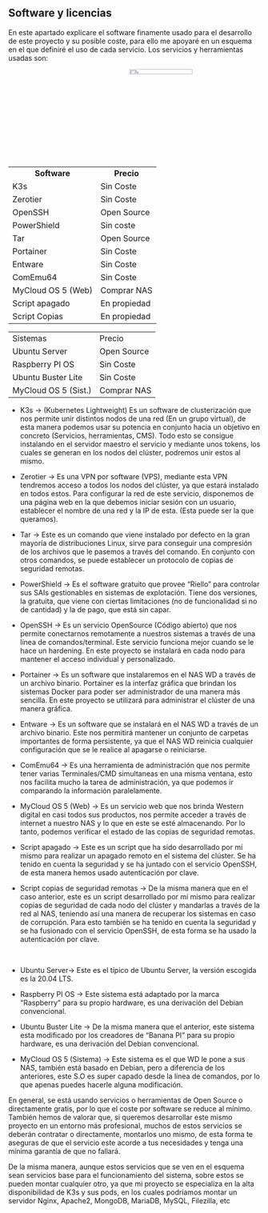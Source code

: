 ## Software y licencias

En este apartado explicare el software finamente usado para el desarrollo de este proyecto y su posible coste, para ello me apoyaré en un esquema en el que definiré el uso de cada servicio. 
Los servicios y herramientas usadas son:

<img src="/diagramas/Diagrama lógico del sistema y sus relaciones/Esquema-por-capas-realista v2 (Mayor Calidad).png" align="right" width=50% height=5% hspace=2% />

<table>
<tr> <td align="center"> <b> Software </b> </td> <td align="center"> <b> Precio </b> </td> </tr>
<tr> <td> K3s </td> <td> Sin Coste </td> </tr>
<tr> <td> Zerotier </td> <td> Sin Coste </td> </tr>
<tr> <td> OpenSSH </td> <td> Open Source </td> </tr>
<tr> <td> PowerShield </td> <td> Sin coste </td> </tr>
<tr> <td> Tar </td> <td> Open Source </td> </tr>
<tr> <td> Portainer </td> <td> Sin Coste </td> </tr>
<tr> <td> Entware </td> <td> Sin Coste </td> </tr>
<tr> <td> ComEmu64 </td> <td> Sin Coste </td> </tr>
<tr> <td> MyCloud OS 5 (Web) </td> <td> Comprar NAS </td> </tr>
<tr> <td> Script apagado </td> <td> En propiedad </td> </tr>
<tr> <td> Script Copias </td> <td> En propiedad </td> </tr>
</table>

<table>
<tr> <td> Sistemas </td> <td> Precio </td> </tr>
<tr> <td> Ubuntu Server </td> <td> Open Source </td> </tr>
<tr> <td> Raspberry PI OS </td> <td> Sin Coste </td> </tr>
<tr> <td> Ubuntu Buster Lite </td> <td> Sin Coste </td> </tr>
<tr> <td> MyCloud OS 5 (Sist.) </td> <td> Comprar NAS </td> </tr>
</table>

- K3s → (Kubernetes Lightweight) Es un software de clusterización que nos permite unir distintos nodos de una red (En un grupo virtual), de esta manera podemos usar su potencia en conjunto hacia un objetivo en concreto (Servicios, herramientas, CMS). Todo esto se consigue instalando en el servidor maestro el servicio y mediante unos tokens, los cuales se generan en los nodos del clúster, podremos unir estos al mismo.

- Zerotier → Es una VPN por software (VPS), mediante esta VPN tendremos acceso a todos los nodos del clúster, ya que estará instalado en todos estos. Para configurar la red de este servicio, disponemos de una página web en la que debemos iniciar sesión con un usuario, establecer el nombre de una red y la IP de esta. (Esta puede ser la que queramos).

- Tar → Este es un comando que viene instalado por defecto en la gran mayoría de distribuciones Linux, sirve para conseguir una compresión de los archivos que le pasemos a través del comando. En conjunto con otros comandos, se puede establecer un protocolo de copias de seguridad remotas.

- PowerShield → Es el software gratuito que provee “Riello” para controlar sus SAIs gestionables en sistemas de explotación. Tiene dos versiones, la gratuita, que viene con ciertas limitaciones (no de funcionalidad si no de cantidad) y la de pago, que está sin capar.

- OpenSSH → Es un servicio OpenSource (Código abierto) que nos permite conectarnos remotamente a nuestros sistemas a través de una línea de comandos/terminal. Este servicio funciona mejor cuando se le hace un hardening. En este proyecto se instalará en cada nodo para mantener el acceso individual y personalizado.

- Portainer → Es un software que instalaremos en el NAS WD a través de un archivo binario. Portainer es la interfaz gráfica que brindan los sistemas Docker para poder ser administrador de una manera más sencilla. En este proyecto se utilizará para administrar el clúster de una manera gráfica.

- Entware → Es un software que se instalará en el NAS WD a través de un archivo binario. Este nos permitirá mantener un conjunto de carpetas importantes de forma persistente, ya que el NAS WD reinicia cualquier configuración que se le realice al apagarse o reiniciarse.

- ComEmu64 → Es una herramienta de administración que nos permite tener varias Terminales/CMD simultaneas en una misma ventana, esto nos facilita mucho la tarea de administración, ya que podemos ir comparando la información paralelamente. 

- MyCloud OS 5 (Web) → Es un servicio web que nos brinda Western digital en casi todos sus productos, nos permite acceder a través de internet a nuestro NAS y lo que en este se esté almacenando. Por lo tanto, podemos verificar el estado de las copias de seguridad remotas.

- Script apagado → Este es un script que ha sido desarrollado por mí mismo para realizar un apagado remoto en el sistema del clúster. Se ha tenido en cuenta la seguridad y se ha juntado con el servicio OpenSSH, de esta manera hemos usado autenticación por clave.

- Script copias de seguridad remotas → De la misma manera que en el caso anterior, este es un script desarrollado por mí mismo para realizar copias de seguridad de cada nodo del clúster y mandarlas a través de la red al NAS, teniendo así una manera de recuperar los sistemas en caso de corrupción. Para esto también se ha tenido en cuenta la seguridad y se ha fusionado con el servicio OpenSSH, de esta forma se ha usado la autenticación por clave.

<br/>

- Ubuntu Server→ Este es el típico de Ubuntu Server, la versión escogida es la 20.04 LTS.

- Raspberry PI OS → Este sistema está adaptado por la marca “Raspberry” para su propio hardware, es una derivación del Debian convencional.

- Ubuntu Buster Lite → De la misma manera que el anterior, este sistema esta modificado por los creadores de “Banana PI” para su propio hardware, es una derivación del Debian convencional.

- MyCloud OS 5 (Sistema) → Este sistema es el que WD le pone a sus NAS, también está basado en Debian, pero a diferencia de los anteriores, este S.O es super capado desde la línea de comandos, por lo que apenas puedes hacerle alguna modificación.

En general, se está usando servicios o herramientas de Open Source o directamente gratis, por lo que el coste por software se reduce al mínimo. También hemos de valorar que, si queremos desarrollar este mismo proyecto en un entorno más profesional, muchos de estos servicios se deberán contratar o directamente, montarlos uno mismo, de esta forma te aseguras de que el servicio este acorde a tus necesidades y tenga una mínima garantía de que no fallará.

De la misma manera, aunque estos servicios que se ven en el esquema sean servicios base para el funcionamiento del sistema, sobre estos se pueden montar cualquier otro, ya que mi proyecto se especializa en la alta disponibilidad de K3s y sus pods, en los cuales podríamos montar un servidor Nginx, Apache2, MongoDB, MariaDB, MySQL, Filezilla, etc 
